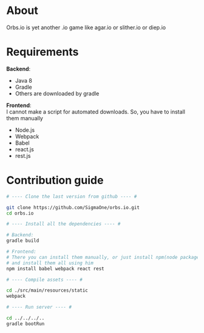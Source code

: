 # About
Orbs.io is yet another .io game like agar.io or slither.io or diep.io

# Requirements
**Backend**:
* Java 8
* Gradle
* Others are downloaded by gradle

**Frontend**:   
I cannot make a script for automated downloads. So, you have to install them manually
* Node.js
* Webpack
* Babel
* react.js
* rest.js

# Contribution guide
```bash
# ---- Clone the last version from github ---- #

git clone https://github.com/SigmaOne/orbs.io.git
cd orbs.io

# ---- Install all the dependencies ---- #

# Backend:
gradle build

# Frontend:
# There you can install them manually, or just install npm(node package manager) 
# and install them all using him
npm install babel webpack react rest

# ---- Compile assets ---- #

cd ./src/main/resources/static
webpack

# ---- Run server ---- #

cd ../../../..
gradle bootRun
```
